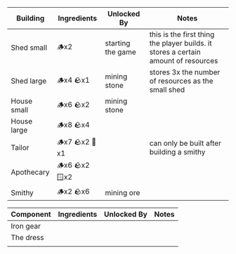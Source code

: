 | Building    | Ingredients    | Unlocked By       | Notes                                                                              |
| ----------- | -------------- | ----------------- | ---------------------------------------------------------------------------------- |
| Shed small  | 🪵x2           | starting the game | this is the first thing the player builds. it stores a certain amount of resources |
| Shed large  | 🪵x4 🪨x1      | mining stone      | stores 3x the number of resources as the small shed                                |
| House small | 🪵x6 🪨x2      | mining stone      |                                                                                    |
| House large | 🪵x8 🪨x4      |                   |                                                                                    |
| Tailor      | 🪵x7 🪨x2 🧲x1 |                   | can only be built after building a smithy                                          | 
| Apothecary  | 🪵x6 🪨x2 🪟x2 |                   |                                                                                    |
| Smithy      | 🪵x2 🪨x6      | mining ore        |                                                                                    |


| Component | Ingredients | Unlocked By | Notes |
| --------- | ----------- | ----------- | ----- |
| Iron gear |             |             |       |
| The dress |             |             |       |
|           |             |             |       |

